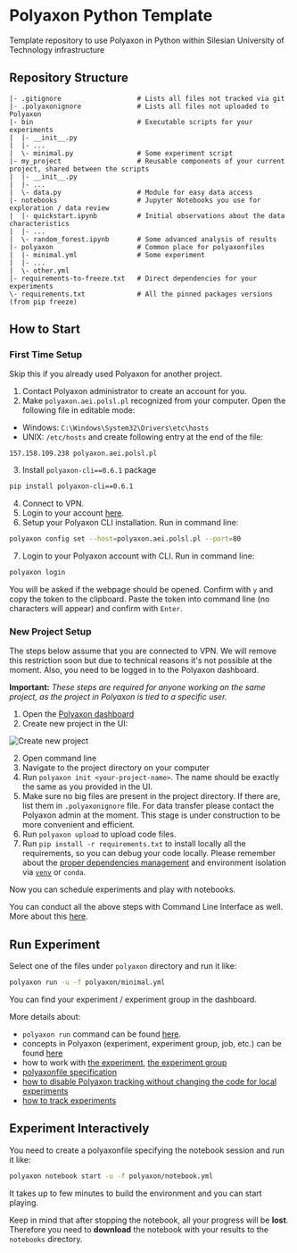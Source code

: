 # Polyaxon Python Template

Template repository to use Polyaxon in Python within Silesian University of Technology infrastructure

## Repository Structure

```plaintext
|- .gitignore                   # Lists all files not tracked via git
|- .polyaxonignore              # Lists all files not uploaded to Polyaxon
|- bin                          # Executable scripts for your experiments
|  |- __init__.py
|  |- ...
|  \- minimal.py                # Some experiment script
|- my_project                   # Reusable components of your current project, shared between the scripts
|  |- __init__.py
|  |- ...
|  \- data.py                   # Module for easy data access
|- notebooks                    # Jupyter Notebooks you use for exploration / data review
|  |- quickstart.ipynb          # Initial observations about the data characteristics
|  |- ...
|  \- random_forest.ipynb       # Some advanced analysis of results
|- polyaxon                     # Common place for polyaxonfiles
|  |- minimal.yml               # Some experiment
|  |- ...
|  \- other.yml
|- requirements-to-freeze.txt   # Direct dependencies for your experiments
\- requirements.txt             # All the pinned packages versions (from pip freeze)
```

## How to Start

### First Time Setup

Skip this if you already used Polyaxon for another project.

1. Contact Polyaxon administrator to create an account for you.
2. Make `polyaxon.aei.polsl.pl` recognized from your computer. Open the following file in editable mode:
  - Windows: `C:\Windows\System32\Drivers\etc\hosts`
  - UNIX: `/etc/hosts`
and create following entry at the end of the file:

```plaintext
157.158.109.238 polyaxon.aei.polsl.pl
```

3. Install `polyaxon-cli==0.6.1` package

```bash
pip install polyaxon-cli==0.6.1
```

4. Connect to VPN.
5. Login to your account [here](http://polyaxon.aei.polsl.pl/users/login/).
6. Setup your Polyaxon CLI installation. Run in command line:

```bash
polyaxon config set --host=polyaxon.aei.polsl.pl --port=80
```

7. Login to your Polyaxon account with CLI. Run in command line:

```bash
polyaxon login
```

You will be asked if the webpage should be opened. Confirm with `y` and copy the token to the clipboard. Paste the token into command line (no characters will appear) and confirm with `Enter`.

### New Project Setup

The steps below assume that you are connected to VPN. We will remove this restriction soon but due to technical reasons it's not possible at the moment. Also, you need to be logged in to the Polyaxon dashboard.

**Important:** *These steps are required for anyone working on the same project, as the project in Polyaxon is tied to a specific user.*

1. Open the [Polyaxon dashboard](http://polyaxon.aei.polsl.pl/app/)
2. Create new project in the UI:

![Create new project](https://user-images.githubusercontent.com/1897842/77849332-32a20480-71cb-11ea-973d-7ca3e60c4164.png)

2. Open command line
3. Navigate to the project directory on your computer
4. Run `polyaxon init <your-project-name>`. The name should be exactly the same as you provided in the UI.
5. Make sure no big files are present in the project directory. If there are, list them in `.polyaxonignore` file. For data transfer please contact the Polyaxon admin at the moment. This stage is under construction to be more convenient and efficient.
6. Run `polyaxon upload` to upload code files.
7. Run `pip install -r requirements.txt` to install locally all the requirements, so you can debug your code locally. Please remember about the [proper dependencies management](https://www.kennethreitz.org/essays/a-better-pip-workflow) and environment isolation via [`venv`](https://docs.python.org/3/tutorial/venv.html) or `conda`.

Now you can schedule experiments and play with notebooks.

You can conduct all the above steps with Command Line Interface as well. More about this [here](https://docs.polyaxon.com/references/polyaxon-cli/project/).

## Run Experiment

Select one of the files under `polyaxon` directory and run it like:

```bash
polyaxon run -u -f polyaxon/minimal.yml
```

You can find your experiment / experiment group in the dashboard.

More details about:

- `polyaxon run` command can be found [here](https://docs.polyaxon.com/references/polyaxon-cli/run/).
- concepts in Polyaxon (experiment, experiment group, job, etc.) can be found [here](https://docs.polyaxon.com/concepts/architecture/#polyaxon-concepts)
- how to work with [the experiment](https://docs.polyaxon.com/concepts/experiments/), [the experiment group](https://docs.polyaxon.com/concepts/experiment-groups-hyperparameters-optimization/)
- [polyaxonfile specification](https://docs.polyaxon.com/references/polyaxonfile-yaml-specification/)
- [how to disable Polyaxon tracking without changing the code for local experiments](https://docs.polyaxon.com/references/polyaxon-tracking-api/#disabling-polyaxon-tracking-without-changing-the-code)
- [how to track experiments](https://docs.polyaxon.com/references/polyaxon-tracking-api/experiments/)

## Experiment Interactively

You need to create a polyaxonfile specifying the notebook session and run it like:

```bash
polyaxon notebook start -u -f polyaxon/notebook.yml
```

It takes up to few minutes to build the environment and you can start playing.

Keep in mind that after stopping the notebook, all your progress will be **lost**. Therefore you need to **download** the notebook with your results to the `notebooks` directory.
